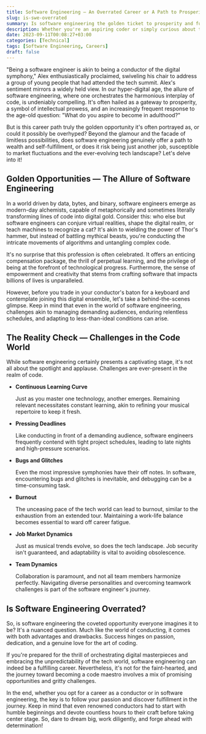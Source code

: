 ```yaml
---
title: Software Engineering — An Overrated Career or A Path to Prosperity?
slug: is-swe-overrated
summary: Is software engineering the golden ticket to prosperity and fulfillment, or is it overrated in our hyper-digital age?
description: Whether you're an aspiring coder or simply curious about the tech world, this blog provides a balanced perspective on a career that's often hailed as the future.
date: 2023-09-11T00:08:27+03:00
categories: [Technical]
tags: [Software Engineering, Careers]
draft: false
---
```


"Being a software engineer is akin to being a conductor of the digital symphony," Alex enthusiastically proclaimed, swiveling his chair to address a group of young people that had attended the tech summit. Alex's sentiment mirrors a widely held view. In our hyper-digital age, the allure of software engineering, where one orchestrates the harmonious interplay of code, is undeniably compelling. It's often hailed as a gateway to prosperity, a symbol of intellectual prowess, and an increasingly frequent response to the age-old question: "What do you aspire to become in adulthood?"

But is this career path truly the golden opportunity it's often portrayed as, or could it possibly be overhyped? Beyond the glamour and the facade of limitless possibilities, does software engineering genuinely offer a path to wealth and self-fulfillment, or does it risk being just another job, susceptible to market fluctuations and the ever-evolving tech landscape? Let's delve into it!

## Golden Opportunities — The Allure of Software Engineering
In a world driven by data, bytes, and binary, software engineers emerge as modern-day alchemists, capable of metaphorically and sometimes literally transforming lines of code into digital gold. Consider this: who else but software engineers can conjure virtual realities, shape the digital realm, or teach machines to recognize a cat? It's akin to wielding the power of Thor's hammer, but instead of battling mythical beasts, you're conducting the intricate movements of algorithms and untangling complex code.

It's no surprise that this profession is often celebrated. It offers an enticing compensation package, the thrill of perpetual learning, and the privilege of being at the forefront of technological progress. Furthermore, the sense of empowerment and creativity that stems from crafting software that impacts billions of lives is unparalleled.

However, before you trade in your conductor's baton for a keyboard and contemplate joining this digital ensemble, let's take a behind-the-scenes glimpse. Keep in mind that even in the world of software engineering, challenges akin to managing demanding audiences, enduring relentless schedules, and adapting to less-than-ideal conditions can arise.

## The Reality Check — Challenges in the Code World
While software engineering certainly presents a captivating stage, it's not all about the spotlight and applause. Challenges are ever-present in the realm of code.

 * **Continuous Learning Curve** 

   Just as you master one technology, another emerges. Remaining relevant necessitates constant learning, akin to refining your musical repertoire to keep it fresh.

 * **Pressing Deadlines** 

   Like conducting in front of a demanding audience, software engineers frequently contend with tight project schedules, leading to late nights and high-pressure scenarios.

 * **Bugs and Glitches** 

   Even the most impressive symphonies have their off notes. In software, encountering bugs and glitches is inevitable, and debugging can be a time-consuming task.

 * **Burnout** 

   The unceasing pace of the tech world can lead to burnout, similar to the exhaustion from an extended tour. Maintaining a work-life balance becomes essential to ward off career fatigue.

 * **Job Market Dynamics** 

   Just as musical trends evolve, so does the tech landscape. Job security isn't guaranteed, and adaptability is vital to avoiding obsolescence.

 * **Team Dynamics** 

   Collaboration is paramount, and not all team members harmonize perfectly. Navigating diverse personalities and overcoming teamwork challenges is part of the software engineer's journey.

## Is Software Engineering Overrated?
So, is software engineering the coveted opportunity everyone imagines it to be? It's a nuanced question. Much like the world of conducting, it comes with both advantages and drawbacks. Success hinges on passion, dedication, and a genuine love for the art of coding.

If you're prepared for the thrill of orchestrating digital masterpieces and embracing the unpredictability of the tech world, software engineering can indeed be a fulfilling career. Nevertheless, it's not for the faint-hearted, and the journey toward becoming a code maestro involves a mix of promising opportunities and gritty challenges.

In the end, whether you opt for a career as a conductor or in software engineering, the key is to follow your passion and discover fulfillment in the journey. Keep in mind that even renowned conductors had to start with humble beginnings and devote countless hours to their craft before taking center stage. So, dare to dream big, work diligently, and forge ahead with determination!
